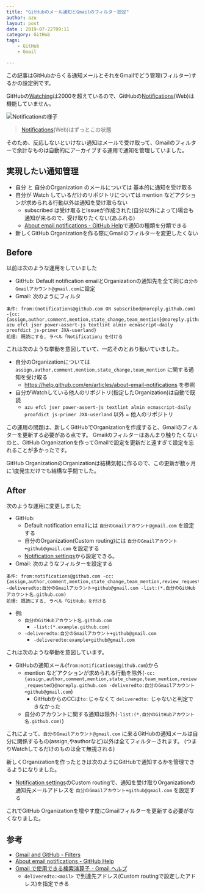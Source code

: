 ```yaml
---
title: "GitHubのメール通知とGmailのフィルター設定"
author: azu
layout: post
date : 2019-07-22T09:11
category: GitHub
tags:
    - GitHub
    - Gmail

---
```


この記事はGitHubからくる通知メールとそれをGmailでどう管理(フィルター)するかの設定例です。

GitHubの[Watching](https://github.com/watching)は2000を超えているので、GitHubの[Notifications](https://github.com/notifications)(Web)は機能していません。

![Notificationの様子](https://efcl.info/wp-content/uploads/2019/07/22-1563755984.png)

> [Notifications](https://github.com/notifications)(Web)はずっとこの状態

そのため、反応しないといけない通知はメールで受け取って、Gmailのフィルターで余計なものは自動的にアーカイブする運用で通知を管理していました。

## 実現したい通知管理

- 自分 と 自分のOrganization のメールについては 基本的に通知を受け取る
- 自分が Watch しているだけのリポジトリについては mention などアクションが求められる行動以外は通知を受け取らない
    - subscribed は受け取るとIssueが作成された(自分以外によって)場合も通知が来るので、受け取りたくない(あふれる)
    - [About email notifications - GitHub Help](https://help.github.com/en/articles/about-email-notifications)で通知の種類を分類できる
- 新しくGitHub Organizationを作る際にGmailのフィルターを変更したくない

## Before

以前は次のような運用をしていました

- GitHub: Default notification emailとOrganizationの通知先を全て同じ`自分のGmailアカウント@gmail.com`に設定
- Gmail: 次のようにフィルタ

```
条件: from:(notifications@github.com OR subscribed@noreply.github.com) -{cc:{assign,author,comment,mention,state_change,team_mention}@noreply.github.com azu efcl jser power-assert-js textlint almin ecmascript-daily proofdict js-primer JXA-userland}
処理: 既読にする, ラベル「Notification」を付ける
```

これは次のような挙動を意図していて、一応そのとおり動いていました。

- 自分のOrganizationについては `assign,author,comment,mention,state_change,team_mention` に関する通知を受け取る
    - <https://help.github.com/en/articles/about-email-notifications> を参照
- 自分がWatchしている他人のリポジトリ(指定したOrganization)は自動で既読
    - `azu efcl jser power-assert-js textlint almin ecmascript-daily proofdict js-primer JXA-userland` 以外 = 他人のリポジトリ

この運用の問題は、新しくGitHubでOrganizationを作成すると、Gmailのフィルターを更新する必要がある点です。
Gmailのフィルターはあんまり触りたくないのと、GitHub Organizationを作ってGmailで設定を更新だと遠すぎて設定を忘れることが多かったです。

GitHub OrganizationのOrganizationは結構気軽に作るので、この更新が数ヶ月に1度発生だけでも結構な手間でした。

## After

次のような運用に変更しました

- GitHub: 
    - Default notification emailには `自分のGmailアカウント@gmail.com` を設定する
    - 自分のOrganization(Custom routing)には `自分のGmailアカウント+github@gmail.com` を設定する
    - [Notification settings](https://github.com/settings/notifications)から設定できる。
- Gmail: 次のようなフィルターを設定する

```
条件: from:notifications@github.com -cc:{assign,author,comment,mention,state_change,team_mention,review_requested}@noreply.github.com -deliveredto:自分のGmailアカウント+github@gmail.com -list:(*.自分のGitHubアカウント名.github.com)
処理: 既読にする, ラベル「GitHub」を付ける
```

- 例: 
    - `自分のGitHubアカウント名.github.com`
        - `-list:(*.example.github.com)`
    - `-deliveredto:自分のGmailアカウント+github@gmail.com`
        - `-deliveredto:example+github@gmail.com`

これは次のような挙動を意図しています。

- GitHubの通知メール(`from:notifications@github.com`)から
    - mention などアクションが求められる行動を除外(`-cc:{assign,author,comment,mention,state_change,team_mention,review_requested}@noreply.github.com -deliveredto:自分のGmailアカウント+github@gmail.com`)
        - GitHubからのCCは`to:`じゃなくて `deliveredto:` じゃないと判定できなかった
    - 自分のアカウントに関する通知は除外(`-list:(*.自分のGitHubアカウント名.github.com)`)

これによって、`自分のGmailアカウント@gmail.com` に来るGitHubの通知メールは自分に関係するもの(assign,やauthorなど)以外は全てフィルターされます。
(つまりWatchしてるだけのものは全て無視される)

新しくOrganizationを作ったときは次のようにGitHubで通知するかを管理できるようになりました。

- [Notification settings](https://github.com/settings/notifications)のCustom routingで、通知を受け取りOrganizationの通知先メールアドレスを  `自分のGmailアカウント+github@gmail.com` を設定する

これでGitHub Organizationを増やす度にGmailフィルターを更新する必要がなくなりました。

## 参考

- [Gmail and GitHub - Filters](https://gist.github.com/ldez/bd6e6401ad0855e6c0de6da19a8c50b5)
- [About email notifications - GitHub Help](https://help.github.com/en/articles/about-email-notifications)
- [Gmail で使用できる検索演算子 - Gmail ヘルプ](https://support.google.com/mail/answer/7190)
	- `deliveredto:<mail>` で到達先アドレス(Custom routingで設定したアドレス)を指定できる
